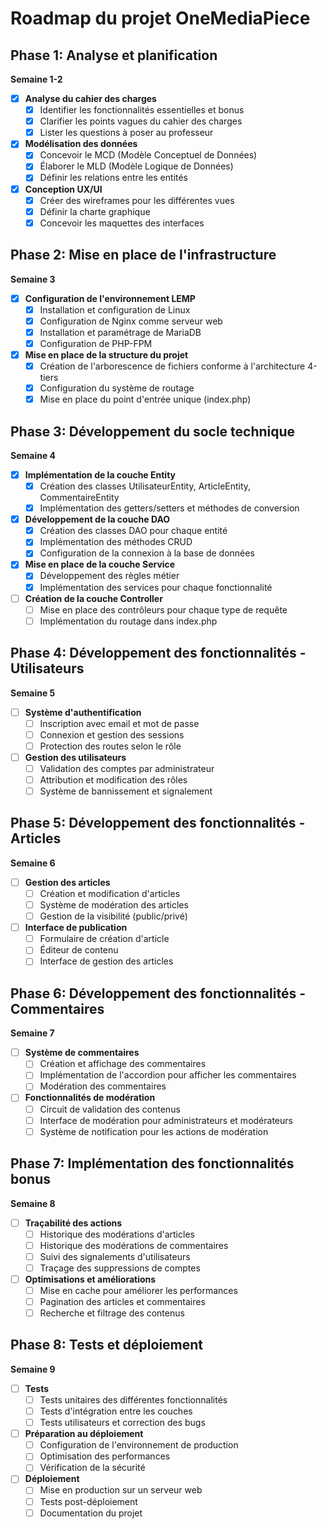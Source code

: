 # Roadmap du projet OneMediaPiece

## Phase 1: Analyse et planification

**Semaine 1-2**

- [x] **Analyse du cahier des charges**
  - [x] Identifier les fonctionnalités essentielles et bonus
  - [x] Clarifier les points vagues du cahier des charges
  - [x] Lister les questions à poser au professeur
- [x] **Modélisation des données**
  - [x] Concevoir le MCD (Modèle Conceptuel de Données)
  - [x] Élaborer le MLD (Modèle Logique de Données)
  - [x] Définir les relations entre les entités
- [x] **Conception UX/UI**
  - [x] Créer des wireframes pour les différentes vues
  - [x] Définir la charte graphique
  - [x] Concevoir les maquettes des interfaces

## Phase 2: Mise en place de l'infrastructure

**Semaine 3**

- [x] **Configuration de l'environnement LEMP**
  - [x] Installation et configuration de Linux
  - [x] Configuration de Nginx comme serveur web
  - [x] Installation et paramétrage de MariaDB
  - [x] Configuration de PHP-FPM
- [x] **Mise en place de la structure du projet**
  - [x] Création de l'arborescence de fichiers conforme à l'architecture 4-tiers
  - [x] Configuration du système de routage
  - [x] Mise en place du point d'entrée unique (index.php)

## Phase 3: Développement du socle technique

**Semaine 4**

- [x] **Implémentation de la couche Entity**
  - [x] Création des classes UtilisateurEntity, ArticleEntity, CommentaireEntity
  - [x] Implémentation des getters/setters et méthodes de conversion
- [x] **Développement de la couche DAO**
  - [x] Création des classes DAO pour chaque entité
  - [x] Implémentation des méthodes CRUD
  - [x] Configuration de la connexion à la base de données
- [x] **Mise en place de la couche Service**
  - [x] Développement des règles métier
  - [x] Implémentation des services pour chaque fonctionnalité
- [ ] **Création de la couche Controller**
  - [ ] Mise en place des contrôleurs pour chaque type de requête
  - [ ] Implémentation du routage dans index.php

## Phase 4: Développement des fonctionnalités - Utilisateurs

**Semaine 5**

- [ ] **Système d'authentification**
  - [ ] Inscription avec email et mot de passe
  - [ ] Connexion et gestion des sessions
  - [ ] Protection des routes selon le rôle
- [ ] **Gestion des utilisateurs**
  - [ ] Validation des comptes par administrateur
  - [ ] Attribution et modification des rôles
  - [ ] Système de bannissement et signalement

## Phase 5: Développement des fonctionnalités - Articles

**Semaine 6**

- [ ] **Gestion des articles**
  - [ ] Création et modification d'articles
  - [ ] Système de modération des articles
  - [ ] Gestion de la visibilité (public/privé)
- [ ] **Interface de publication**
  - [ ] Formulaire de création d'article
  - [ ] Éditeur de contenu
  - [ ] Interface de gestion des articles

## Phase 6: Développement des fonctionnalités - Commentaires

**Semaine 7**

- [ ] **Système de commentaires**
  - [ ] Création et affichage des commentaires
  - [ ] Implémentation de l'accordion pour afficher les commentaires
  - [ ] Modération des commentaires
- [ ] **Fonctionnalités de modération**
  - [ ] Circuit de validation des contenus
  - [ ] Interface de modération pour administrateurs et modérateurs
  - [ ] Système de notification pour les actions de modération

## Phase 7: Implémentation des fonctionnalités bonus

**Semaine 8**

- [ ] **Traçabilité des actions**
  - [ ] Historique des modérations d'articles
  - [ ] Historique des modérations de commentaires
  - [ ] Suivi des signalements d'utilisateurs
  - [ ] Traçage des suppressions de comptes
- [ ] **Optimisations et améliorations**
  - [ ] Mise en cache pour améliorer les performances
  - [ ] Pagination des articles et commentaires
  - [ ] Recherche et filtrage des contenus

## Phase 8: Tests et déploiement

**Semaine 9**

- [ ] **Tests**
  - [ ] Tests unitaires des différentes fonctionnalités
  - [ ] Tests d'intégration entre les couches
  - [ ] Tests utilisateurs et correction des bugs
- [ ] **Préparation au déploiement**
  - [ ] Configuration de l'environnement de production
  - [ ] Optimisation des performances
  - [ ] Vérification de la sécurité
- [ ] **Déploiement**
  - [ ] Mise en production sur un serveur web
  - [ ] Tests post-déploiement
  - [ ] Documentation du projet
